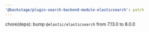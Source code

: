 ```yaml
---
'@backstage/plugin-search-backend-module-elasticsearch': patch
---
```


chore(deps): bump `@elastic/elasticsearch` from 7.13.0 to 8.0.0
